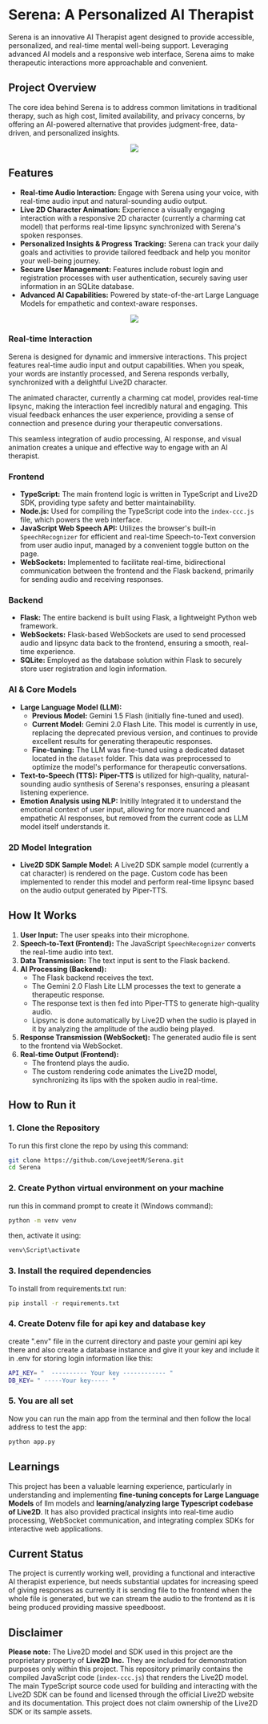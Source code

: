 # Serena: A Personalized AI Therapist

Serena is an innovative AI Therapist agent designed to provide accessible, personalized, and real-time mental well-being support. Leveraging advanced AI models and a responsive web interface, Serena aims to make therapeutic interactions more approachable and convenient.

## Project Overview

The core idea behind Serena is to address common limitations in traditional therapy, such as high cost, limited availability, and privacy concerns, by offering an AI-powered alternative that provides judgment-free, data-driven, and personalized insights.


<div align="center">
  <img src="sample/serena.jpg">
</div>

## Features

*   **Real-time Audio Interaction:** Engage with Serena using your voice, with real-time audio input and natural-sounding audio output.
*   **Live 2D Character Animation:** Experience a visually engaging interaction with a responsive 2D character (currently a charming cat model) that performs real-time lipsync synchronized with Serena's spoken responses.
*   **Personalized Insights & Progress Tracking:** Serena can track your daily goals and activities to provide tailored feedback and help you monitor your well-being journey.
*   **Secure User Management:** Features include robust login and registration processes with user authentication, securely saving user information in an SQLite database.
*   **Advanced AI Capabilities:** Powered by state-of-the-art Large Language Models for empathetic and context-aware responses.

<div align="center">
  <img src="sample/2.gif">
</div>

### Real-time Interaction

Serena is designed for dynamic and immersive interactions. This project features real-time audio input and output capabilities. When you speak, your words are instantly processed, and Serena responds verbally, synchronized with a delightful Live2D character.

The animated character, currently a charming cat model, provides real-time lipsync, making the interaction feel incredibly natural and engaging. This visual feedback enhances the user experience, providing a sense of connection and presence during your therapeutic conversations.

This seamless integration of audio processing, AI response, and visual animation creates a unique and effective way to engage with an AI therapist.

### Frontend

*   **TypeScript:** The main frontend logic is written in TypeScript and Live2D SDK, providing type safety and better maintainability.
*   **Node.js:** Used for compiling the TypeScript code into the `index-ccc.js` file, which powers the web interface.
*   **JavaScript Web Speech API:** Utilizes the browser's built-in `SpeechRecognizer` for efficient and real-time Speech-to-Text conversion from user audio input, managed by a convenient toggle button on the page.
*   **WebSockets:** Implemented to facilitate real-time, bidirectional communication between the frontend and the Flask backend, primarily for sending audio and receiving responses.

### Backend

*   **Flask:** The entire backend is built using Flask, a lightweight Python web framework.
*   **WebSockets:** Flask-based WebSockets are used to send processed audio and lipsync data back to the frontend, ensuring a smooth, real-time experience.
*   **SQLite:** Employed as the database solution within Flask to securely store user registration and login information.

### AI & Core Models

*   **Large Language Model (LLM):**
    *   **Previous Model:** Gemini 1.5 Flash (initially fine-tuned and used).
    *   **Current Model:** Gemini 2.0 Flash Lite. This model is currently in use, replacing the deprecated previous version, and continues to provide excellent results for generating therapeutic responses.
    *   **Fine-tuning:** The LLM was fine-tuned using a dedicated dataset located in the `dataset` folder. This data was preprocessed to optimize the model's performance for therapeutic conversations.
*   **Text-to-Speech (TTS):** **Piper-TTS** is utilized for high-quality, natural-sounding audio synthesis of Serena's responses, ensuring a pleasant listening experience.
*   **Emotion Analysis using NLP:** Initilly Integrated it to understand the emotional context of user input, allowing for more nuanced and empathetic AI responses, but removed from the current code as LLM model itself understands it.

### 2D Model Integration

*   **Live2D SDK Sample Model:** A Live2D SDK sample model (currently a cat character) is rendered on the page. Custom code has been implemented to render this model and perform real-time lipsync based on the audio output generated by Piper-TTS.

## How It Works

1.  **User Input:** The user speaks into their microphone.
2.  **Speech-to-Text (Frontend):** The JavaScript `SpeechRecognizer` converts the real-time audio into text.
3.  **Data Transmission:** The text input is sent to the Flask backend.
4.  **AI Processing (Backend):**
    *   The Flask backend receives the text.
    *   The Gemini 2.0 Flash Lite LLM processes the text to generate a therapeutic response.
    *   The response text is then fed into Piper-TTS to generate high-quality audio.
    *   Lipsync is done automatically by Live2D when the sudio is played in it by analyzing the amplitude of the audio being played.
5.  **Response Transmission (WebSocket):** The generated audio file is sent to the frontend via WebSocket.
6.  **Real-time Output (Frontend):**
    *   The frontend plays the audio.
    *   The custom rendering code animates the Live2D model, synchronizing its lips with the spoken audio in real-time.

## How to Run it

### 1. Clone the Repository

To run this first clone the repo by using this command:

```bash
git clone https://github.com/LovejeetM/Serena.git 
cd Serena
```

### 2. Create Python virtual environment on your machine

run this in command prompt to create it (Windows command):
```bash
python -m venv venv
```
then, activate it using:
```bash
venv\Script\activate
```

### 3. Install the required dependencies

To install from requirements.txt run:
```bash
pip install -r requirements.txt
```

### 4. Create Dotenv file for api key and database key

create ".env" file in the current directory and paste your gemini api key there and also create a database instance and give it your key and include it in .env for storing login information like this:

```bash
API_KEY= "  ---------- Your key ------------ "
DB_KEY= " -----Your key----- "
```

### 5. You are all set

Now you can run the main app from the terminal and then follow the local address to test the app:

```bash
python app.py
```

## Learnings

This project has been a valuable learning experience, particularly in understanding and implementing **fine-tuning concepts for Large Language Models** of llm models and **learning/analyzing large Typescript codebase of Live2D**. It has also provided practical insights into real-time audio processing, WebSocket communication, and integrating complex SDKs for interactive web applications.

## Current Status

The project is currently working well, providing a functional and interactive AI therapist experience, but needs substantial updates for increasing speed of giving responses as currently it is sending file to the frontend when the whole file is generated, but we can stream the audio to the frontend as it is being produced providing massive speedboost.


## Disclaimer

**Please note:** The Live2D model and SDK used in this project are the proprietary property of **Live2D Inc.** They are included for demonstration purposes only within this project. This repository primarily contains the compiled JavaScript code (`index-ccc.js`) that renders the Live2D model. The main TypeScript source code used for building and interacting with the Live2D SDK can be found and licensed through the official Live2D website and its documentation. This project does not claim ownership of the Live2D SDK or its sample assets.
